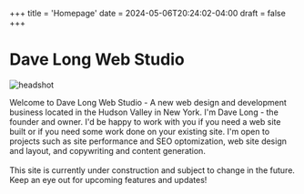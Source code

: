 +++
title = 'Homepage'
date = 2024-05-06T20:24:02-04:00
draft = false
+++

# Dave Long Web Studio 
 
<img src="/images/headshot.jpg" alt="headshot" class="headshot"/>

Welcome to Dave Long Web Studio - A new web design and development business located in the Hudson Valley in New York. I'm Dave Long - the founder and owner. I'd be happy to work with you if you need a web site built or if you need some work done on your existing site. I'm open to projects such as site performance and SEO optomization, web site design and layout, and copywriting and content generation.
<br/>
<br/>
This site is currently under construction and subject to change in the future. Keep an eye out for upcoming features and updates!

